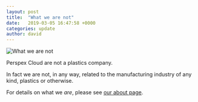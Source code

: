 ```yaml
---
layout: post
title:  "What we are not"
date:   2019-03-05 16:47:58 +0000
categories: update
author: david
---
```


![What we are not](https://perspex.cloud/img/30138F99-B8CF-412B-BBD5-26F59A8F2CD0.jpeg "Brass statue of lady, Tbilisi, Georgia")

Perspex Cloud are not a plastics company.

In fact we are not, in any way, related to the manufacturing industry of any kind, plastics or otherwise.

For details on what we _are_, please see [our about page](https://perspex.cloud/about "About Perspex Cloud").
